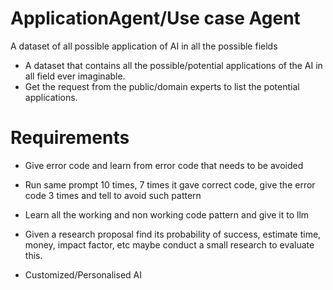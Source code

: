 # ApplicationAgent/Use case Agent

A dataset of all possible application of AI in all the possible fields

- A dataset that contains all the possible/potential applications of the AI in all field ever imaginable.
- Get the request from the public/domain experts to list the potential applications.

# Requirements 

- Give error code and learn from error code that needs to be avoided
- Run same prompt 10 times, 7 times it gave correct code, give the error code 3 times and tell to avoid such pattern
- Learn all the working and non working code pattern and give it to llm


- Given a research proposal find its probability of success, estimate time, money, impact factor, etc maybe conduct a small research to evaluate this.

- Customized/Personalised AI
